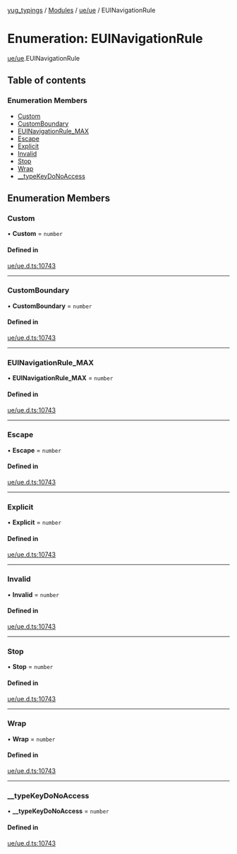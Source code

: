 [yug_typings](../README.md) / [Modules](../modules.md) / [ue/ue](../modules/ue_ue.md) / EUINavigationRule

# Enumeration: EUINavigationRule

[ue/ue](../modules/ue_ue.md).EUINavigationRule

## Table of contents

### Enumeration Members

- [Custom](ue_ue.EUINavigationRule.md#custom)
- [CustomBoundary](ue_ue.EUINavigationRule.md#customboundary)
- [EUINavigationRule\_MAX](ue_ue.EUINavigationRule.md#euinavigationrule_max)
- [Escape](ue_ue.EUINavigationRule.md#escape)
- [Explicit](ue_ue.EUINavigationRule.md#explicit)
- [Invalid](ue_ue.EUINavigationRule.md#invalid)
- [Stop](ue_ue.EUINavigationRule.md#stop)
- [Wrap](ue_ue.EUINavigationRule.md#wrap)
- [\_\_typeKeyDoNoAccess](ue_ue.EUINavigationRule.md#__typekeydonoaccess)

## Enumeration Members

### Custom

• **Custom** = `number`

#### Defined in

[ue/ue.d.ts:10743](https://github.com/YugMetaverse/yug_typings/blob/25cad34/ue/ue.d.ts#L10743)

___

### CustomBoundary

• **CustomBoundary** = `number`

#### Defined in

[ue/ue.d.ts:10743](https://github.com/YugMetaverse/yug_typings/blob/25cad34/ue/ue.d.ts#L10743)

___

### EUINavigationRule\_MAX

• **EUINavigationRule\_MAX** = `number`

#### Defined in

[ue/ue.d.ts:10743](https://github.com/YugMetaverse/yug_typings/blob/25cad34/ue/ue.d.ts#L10743)

___

### Escape

• **Escape** = `number`

#### Defined in

[ue/ue.d.ts:10743](https://github.com/YugMetaverse/yug_typings/blob/25cad34/ue/ue.d.ts#L10743)

___

### Explicit

• **Explicit** = `number`

#### Defined in

[ue/ue.d.ts:10743](https://github.com/YugMetaverse/yug_typings/blob/25cad34/ue/ue.d.ts#L10743)

___

### Invalid

• **Invalid** = `number`

#### Defined in

[ue/ue.d.ts:10743](https://github.com/YugMetaverse/yug_typings/blob/25cad34/ue/ue.d.ts#L10743)

___

### Stop

• **Stop** = `number`

#### Defined in

[ue/ue.d.ts:10743](https://github.com/YugMetaverse/yug_typings/blob/25cad34/ue/ue.d.ts#L10743)

___

### Wrap

• **Wrap** = `number`

#### Defined in

[ue/ue.d.ts:10743](https://github.com/YugMetaverse/yug_typings/blob/25cad34/ue/ue.d.ts#L10743)

___

### \_\_typeKeyDoNoAccess

• **\_\_typeKeyDoNoAccess** = `number`

#### Defined in

[ue/ue.d.ts:10743](https://github.com/YugMetaverse/yug_typings/blob/25cad34/ue/ue.d.ts#L10743)

